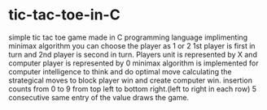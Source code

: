 # tic-tac-toe-in-C
simple tic tac toe game made in C programming language implimenting minimax algorithm
you can choose the player as 1 or 2
1st player is first in turn and 2nd player is second in turn.
Players unit is represented by X and computer player is represented by 0
minimax algorithm is implemented for computer intelligence to think and do optimal move calculating the strategical moves to block player win and create computer win.
insertion counts from 0 to 9 from top left to bottom right.(left to right in each row)
5 consecutive same entry of the value draws the game.
